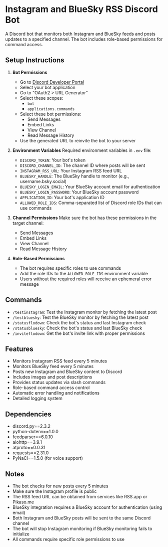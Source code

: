 # Instagram and BlueSky RSS Discord Bot

A Discord bot that monitors both Instagram and BlueSky feeds and posts updates to a specified channel. The bot includes role-based permissions for command access.

## Setup Instructions

1. **Bot Permissions**
   - Go to [Discord Developer Portal](https://discord.com/developers/applications)
   - Select your bot application
   - Go to "OAuth2 > URL Generator"
   - Select these scopes:
     - `bot`
     - `applications.commands`
   - Select these bot permissions:
     - Send Messages
     - Embed Links
     - View Channel
     - Read Message History
   - Use the generated URL to reinvite the bot to your server

2. **Environment Variables**
   Required environment variables in `.env` file:
   - `DISCORD_TOKEN`: Your bot's token
   - `DISCORD_CHANNEL_ID`: The channel ID where posts will be sent
   - `INSTAGRAM_RSS_URL`: Your Instagram RSS feed URL
   - `BLUESKY_HANDLE`: The BlueSky handle to monitor (e.g., username.bsky.social)
   - `BLUESKY_LOGIN_EMAIL`: Your BlueSky account email for authentication
   - `BLUESKY_LOGIN_PASSWORD`: Your BlueSky account password
   - `APPLICATION_ID`: Your bot's application ID
   - `ALLOWED_ROLE_IDS`: Comma-separated list of Discord role IDs that can use commands

3. **Channel Permissions**
   Make sure the bot has these permissions in the target channel:
   - Send Messages
   - Embed Links
   - View Channel
   - Read Message History

4. **Role-Based Permissions**
   - The bot requires specific roles to use commands
   - Add the role IDs to the `ALLOWED_ROLE_IDS` environment variable
   - Users without the required roles will receive an ephemeral error message

## Commands
- `/testinstagram`: Test the Instagram monitor by fetching the latest post
- `/testbluesky`: Test the BlueSky monitor by fetching the latest post
- `/statusflodown`: Check the bot's status and last Instagram check
- `/statusbluesky`: Check the bot's status and last BlueSky check
- `/inviteflodown`: Get the bot's invite link with proper permissions

## Features
- Monitors Instagram RSS feed every 5 minutes
- Monitors BlueSky feed every 5 minutes
- Posts new Instagram and BlueSky content to Discord
- Includes images and post descriptions
- Provides status updates via slash commands
- Role-based command access control
- Automatic error handling and notifications
- Detailed logging system

## Dependencies
- discord.py==2.3.2
- python-dotenv==1.0.0
- feedparser==6.0.10
- aiohttp==3.9.1
- atproto==0.0.31
- requests==2.31.0
- PyNaCl==1.5.0 (for voice support)

## Notes
- The bot checks for new posts every 5 minutes
- Make sure the Instagram profile is public
- The RSS feed URL can be obtained from services like RSS.app or Pikaso.me
- BlueSky integration requires a BlueSky account for authentication (using email)
- Both Instagram and BlueSky posts will be sent to the same Discord channel
- The bot will stop Instagram monitoring if BlueSky monitoring fails to initialize
- All commands require specific role permissions to use